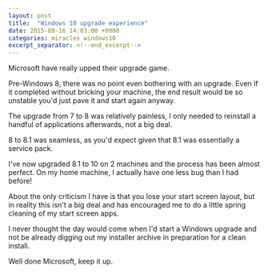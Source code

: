 ```yaml
---
layout: post
title:  "Windows 10 upgrade experience"
date: 2015-09-16 14:03:00 +0000
categories: miracles windows10
excerpt_separator: <!--end_excerpt-->
---
```


Microsoft have really upped their upgrade game.
<!--end_excerpt-->
Pre-Windows 8, there was no point even bothering with an upgrade. Even if it completed without bricking your machine, the end result would be so unstable you'd just pave it and start again anyway.

The upgrade from 7 to 8 was relatively painless, I only needed to reinstall a handful of applications afterwards, not a big deal.

8 to 8.1 was seamless, as you'd expect given that 8.1 was essentially a service pack.

I've now upgraded 8.1 to 10 on 2 machines and the process has been almost perfect. On my home machine, I actually have one less bug than I had before!

About the only criticism I have is that you lose your start screen layout, but in reality this isn't a big deal and has encouraged me to do a little spring cleaning of my start screen apps.

I never thought the day would come when I'd start a Windows upgrade and not be already digging out my installer archive in preparation for a clean install.

Well done Microsoft, keep it up.
